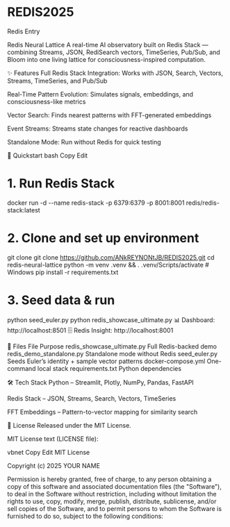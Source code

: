 # REDIS2025
Redis Entry

Redis Neural Lattice
A real-time AI observatory built on Redis Stack — combining Streams, JSON, RediSearch vectors, TimeSeries, Pub/Sub, and Bloom into one living lattice for consciousness-inspired computation.

✨ Features
Full Redis Stack Integration: Works with JSON, Search, Vectors, Streams, TimeSeries, and Pub/Sub

Real-Time Pattern Evolution: Simulates signals, embeddings, and consciousness-like metrics

Vector Search: Finds nearest patterns with FFT-generated embeddings

Event Streams: Streams state changes for reactive dashboards

Standalone Mode: Run without Redis for quick testing

🚀 Quickstart
bash
Copy
Edit
# 1. Run Redis Stack
docker run -d --name redis-stack -p 6379:6379 -p 8001:8001 redis/redis-stack:latest

# 2. Clone and set up environment
git clone git clone https://github.com/ANkREYNONtJB/REDIS2025.git
cd redis-neural-lattice
python -m venv .venv && . .venv/Scripts/activate  # Windows
pip install -r requirements.txt

# 3. Seed data & run
python seed_euler.py
python redis_showcase_ultimate.py
📊 Dashboard: http://localhost:8501
🗄 Redis Insight: http://localhost:8001

📂 Files
File	Purpose
redis_showcase_ultimate.py	Full Redis-backed demo
redis_demo_standalone.py	Standalone mode without Redis
seed_euler.py	Seeds Euler’s identity + sample vector patterns
docker-compose.yml	One-command local stack
requirements.txt	Python dependencies

🛠 Tech Stack
Python – Streamlit, Plotly, NumPy, Pandas, FastAPI

Redis Stack – JSON, Streams, Search, Vectors, TimeSeries

FFT Embeddings – Pattern-to-vector mapping for similarity search

📜 License
Released under the MIT License.

MIT License text (LICENSE file):

vbnet
Copy
Edit
MIT License

Copyright (c) 2025 YOUR NAME

Permission is hereby granted, free of charge, to any person obtaining a copy
of this software and associated documentation files (the "Software"), to deal
in the Software without restriction, including without limitation the rights
to use, copy, modify, merge, publish, distribute, sublicense, and/or sell
copies of the Software, and to permit persons to whom the Software is
furnished to do so, subject to the following conditions:

